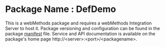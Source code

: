# Package Name : DefDemo
This is a webMethods package and requires a webMethods Integration Server to host it. Package versioning and configuration can be found in the package [manifest](./DefDemo/manifest.v3) file. Service and API documentation is available on the package's home page http://&lt;server&gt;:&lt;port&gt;/&lt;packagename>.